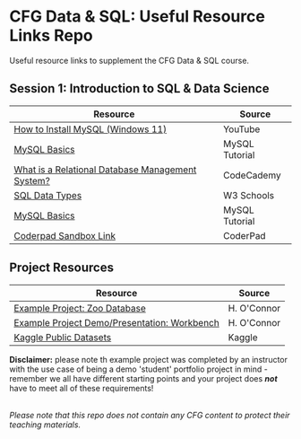 # CFG Data & SQL: Useful Resource Links Repo
Useful resource links to supplement the CFG Data & SQL course. 


<h2>Session 1: Introduction to SQL & Data Science</h2>

| Resource | Source | 
|--|--|
| [How to Install MySQL (Windows 11)](https://www.youtube.com/watch?v=OWro7Az0gAU) | YouTube |
| [MySQL Basics](https://www.mysqltutorial.org/mysql-basics/) | MySQL Tutorial |
| [What is a Relational Database Management System?](https://www.codecademy.com/articles/what-is-rdbms-sql) | CodeCademy |
| [SQL Data Types](https://www.w3schools.com/sql/sql_datatypes.asp) | W3 Schools |
| [MySQL Basics](https://www.mysqltutorial.org/mysql-basics/) | MySQL Tutorial |
| [Coderpad Sandbox Link](https://app.coderpad.io/sandbox) | CoderPad |

<h2>Project Resources</h2>

| Resource | Source | 
|--|--|
| [Example Project: Zoo Database](https://github.com/hanoconnor/Gotham-Zoo-Database-Project) | H. O'Connor |
| [Example Project Demo/Presentation: Workbench](https://github.com/hanoconnor/Gotham-Zoo-Database-Project/blob/main/Gotham_zoo_presentation.sql) | H. O'Connor |
| [Kaggle Public Datasets](https://www.kaggle.com/datasets) | Kaggle |
<p><b>Disclaimer:</b> please note th example project was completed by an instructor with the use case of being a demo 'student' portfolio project in mind - remember we all have different starting points and your project does <b><i>not</i></b> have to meet all of these requirements!</p>
<br>
<i>Please note that this repo does not contain any CFG content to protect their teaching materials.</i>
